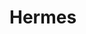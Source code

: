<!-- This README file is going to be the one displayed on the Grafana.com website for your plugin -->

# Hermes


